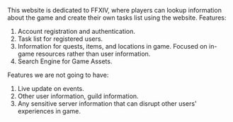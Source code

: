 This website is dedicated to FFXIV, where players can lookup information about the game and create their own tasks list using the website. 
Features:
  1. Account registration and authentication.
  2. Task list for registered users.
  3. Information for quests, items, and locations in game. Focused on in-game resources rather than user information.
  4. Search Engine for Game Assets.

Features we are not going to have:
  1. Live update on events.
  2. Other user information, guild information.
  3. Any sensitive server information that can disrupt other users' experiences in game. 
